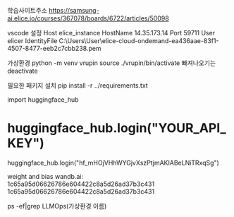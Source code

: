 학습사이트주소
https://samsung-ai.elice.io/courses/367078/boards/6722/articles/50098

vscode 설정
Host elice_instance
  HostName 14.35.173.14
  Port 59711
  User elicer
  IdentityFile C:\Users\User\elice-cloud-ondemand-ea436aae-83f1-4507-8477-eeb2c7cbb238.pem

가상환경
python -m venv vrupin
source ./vrupin/bin/activate
빠져나오기는 deactivate

필요한 패키지 설치
pip install -r ../requirements.txt

import huggingface_hub
# huggingface_hub.login("YOUR_API_KEY")
huggingface_hub.login("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")

weight and bias
wandb.ai: 1c65a95d06626786e604422c8a5d26ad37b3c431
1c65a95d06626786e604422c8a5d26ad37b3c431


ps -ef|grep LLMOps(가상환경 이름)